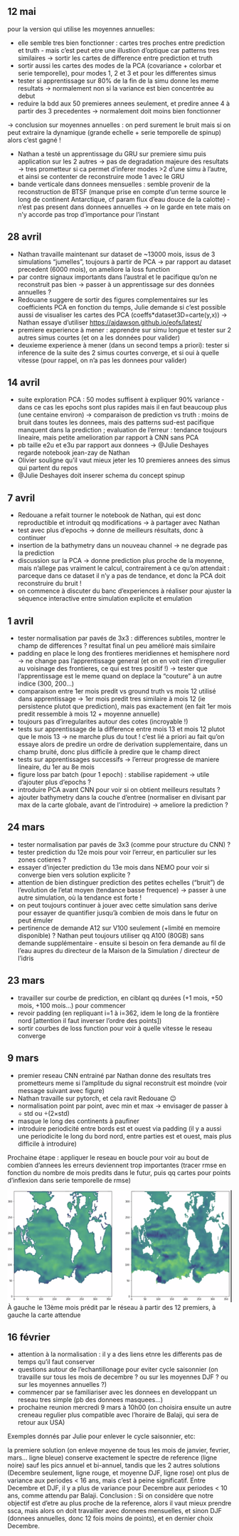 ## 12 mai

pour la version qui utilise les moyennes annuelles:

* elle semble tres bien fonctionner : cartes tres proches entre prediction et truth - mais c’est peut etre une illustion d’optique car patterns tres similaires -> sortir les cartes de difference entre prediction et truth
* sortir aussi les cartes des modes de la PCA (covariance + colorbar et serie temporelle), pour modes 1, 2 et 3 et pour les differentes simus
* tester si apprentissage sur 80% de la fin de la simu donne les meme resultats -> normalement non si la variance est bien concentrée au debut
* reduire la bdd aux 50 premieres annees seulement, et predire annee 4 à partir des 3 precedentes -> normalement doit moins bien fonctionner

-> conclusion sur moyennes annuelles : on perd surement le bruit mais si on peut extraire la dynamique (grande echelle + serie temporelle de spinup) alors c’est gagné !

* Nathan a testé un apprentissage du GRU sur premiere simu puis application sur les 2 autres -> pas de degradation majeure des resultats -> tres prometteur si ca permet d’inferer modes >2 d’une simu à l’autre, et ainsi se contenter de reconstruire mode 1 avec le GRU
* bande verticale dans donnees mensuelles : semble provenir de la reconstruction de BTSF (manque prise en compte d’un terme source le long de continent Antarctique, cf param flux d’eau douce de la calotte) - n’est pas present dans donnees annuelles -> on le garde en tete mais on n’y accorde pas trop d’importance pour l’instant


## 28 avril

* Nathan travaille maintenant sur dataset de ~13000 mois, issus de 3 simulations “jumelles”, toujours à partir de PCA -> par rapport au dataset precedent (6000 mois), on ameliore la loss function
* par contre signaux importants dans l’austral et le pacifique qu’on ne reconstruit pas bien -> passer à un apprentissage  sur des données annuelles ?
* Redouane suggere de sortir des figures complementaires sur les coefficients PCA en fonction du temps, Julie demande si c’est possible aussi de visualiser les cartes des PCA (coeffs*dataset3D=carte(y,x)) -> Nathan essaye d’utiliser https://ajdawson.github.io/eofs/latest/
* premiere experience à mener : apprendre sur simu longue et tester sur 2 autres simus courtes (et on a les données pour valider)
* deuxieme experience à mener (dans un second temps a priori): tester si inference de la suite des 2 simus courtes converge, et si oui à quelle vitesse (pour rappel, on n’a pas les donnees pour valider)


## 14 avril

* suite exploration PCA : 50 modes suffisent à expliquer 90% variance - dans ce cas les epochs sont plus rapides mais il en faut beaucoup plus (une centaine environ) -> comparaison de prediction vs truth : moins de bruit dans toutes les donnees, mais des patterns sud-est pacifique manquent dans la prediction ; evaluation de l’erreur : tendance toujours lineaire, mais petite amelioration par rapport à CNN sans PCA
* pb taille e2u et e3u par rapport aux donnees -> @Julie Deshayes regarde notebook jean-zay de Nathan
* Olivier souligne qu’il vaut mieux jeter les 10 premieres annees des simus qui partent du repos
* @Julie Deshayes doit inserer schema du concept spinup


## 7 avril

* Redouane a refait tourner le notebook de Nathan, qui est donc reproductible et introduit qq modifications -> à partager avec Nathan
* test avec plus d’epochs -> donne de meilleurs résultats, donc à continuer
* insertion de la bathymetry dans un nouveau channel -> ne degrade pas la prediction
* discussion sur la PCA -> donne prediction plus proche de la moyenne, mais n’allege pas vraiment le calcul, contrairement à ce qu’on attendait : parceque dans ce dataset il n’y a pas de tendance, et donc la PCA doit reconstruire du bruit !
* on commence à discuter du banc d’experiences à réaliser pour ajuster la séquence interactive entre simulation explicite et emulation


## 1 avril

* tester normalisation par pavés de 3x3 : differences subtiles, montrer le champ de differences ? resultat final un peu amélioré mais similaire
* padding en place le long des frontieres meridiennes et hemisphere nord -> ne change pas l’apprentissage general (et on en voit rien d’irregulier au voisinage des frontieres, ce qui est tres positif !) -> tester que l’apprentissage est le meme quand on deplace la “couture” à un autre indice (300, 200…)
* comparaison entre 1er mois predit vs ground truth vs mois 12 utilisé dans apprentissage -> 1er mois predit tres similaire à mois 12 (ie persistence plutot que prediction), mais pas exactement (en fait 1er mois predit ressemble à mois 12 + moyenne annuelle)
* toujours pas d’irregularites autour des cotes (incroyable !)
* tests sur apprentissage de la difference entre mois 13 et mois 12 plutot que le mois 13 -> ne marche plus du tout ! c’est lié a priori au fait qu’on essaye alors de predire un ordre de derivation supplementaire, dans un champ bruité, donc plus difficile à predire que le champ direct
* tests sur apprentissages successifs -> l’erreur progresse de maniere lineaire, du 1er au 8e mois
* figure loss par batch (pour 1 epoch) : stabilise rapidement -> utile d’ajouter plus d’epochs ?
* introduire PCA avant CNN pour voir si on obtient meilleurs resultats ?
* ajouter bathymetry dans la couche d’entree (normaliser en divisant par max de la carte globale, avant de l’introduire) -> ameliore la prediction ?


## 24 mars

* tester normalisation par pavés de 3x3 (comme pour structure du CNN) ?
* tester prediction du 12e mois pour voir l’erreur, en particulier sur les zones cotieres ?
* essayer d’injecter prediction du 13e mois dans NEMO pour voir si converge bien vers solution explicite ?
* attention de bien distinguer prediction des petites echelles (“bruit”) de l’evolution de l’etat moyen (tendance basse frequence) -> passer à une autre simulation, où la tendance est forte !
* on peut toujours continuer à jouer avec cette simulation sans derive pour essayer de quantifier jusqu’à combien de mois dans le futur on peut émuler
* pertinence de demande A12 sur V100 seulement (+limité en memoire disponible) ? Nathan peut toujours utiliser qq A100 (80GB) sans demande supplémentaire - ensuite si besoin on fera demande au fil de l’eau aupres du directeur de la Maison de la Simulation / directeur de l’idris


## 23 mars

* travailler sur courbe de prediction, en ciblant qq durées (+1 mois, +50 mois, +100 mois…) pour commencer
* revoir padding (en repliquant i=1 à i=362, idem le long de la frontière nord [attention il faut inverser l’ordre des points])
* sortir courbes de loss function pour voir à quelle vitesse le reseau converge 


## 9 mars

* premier reseau CNN entrainé par Nathan donne des resultats tres prometteurs meme si l’amplitude du signal reconstruit est moindre (voir message suivant avec figure)
* Nathan travaille sur pytorch, et cela ravit Redouane :wink:
* normalisation point par point, avec min et max -> envisager de passer à ÷ std ou ÷(2×std)
* masque le long des continents à paufiner
* introduire periodicité entre bords est et ouest via padding (il y a aussi une periodicite le long du bord nord, entre parties est et ouest, mais plus difficile à introduire)

Prochaine étape : appliquer le reseau en boucle pour voir au bout de combien d’annees les erreurs deviennent trop importantes (tracer rmse en fonction du nombre de mois predits dans le futur, puis qq cartes pour points d’inflexion dans serie temporelle de rmse)

![First attempt with CNN](data/attempt1.png)
À gauche le 13ème mois prédit par le réseau à partir des 12 premiers, à gauche la carte attendue


## 16 février

* attention à la normalisation : il y a des liens etnre les differents pas de temps qu’il faut conserver
* questions autour de l’echantillonage pour eviter cycle saisonnier (on travaille sur tous les mois de decembre ? ou sur les moyennes DJF ? ou sur les moyennes annuelles ?)
* commencer par se familiariser avec les donnees en developpant un reseau tres simple (pb des donnees masquees…)
* prochaine reunion mercredi 9 mars à 10h00 (on choisira ensuite un autre creneau regulier plus compatible avec l’horaire de Balaji, qui sera de retour aux USA)

Exemples donnés par Julie pour enlever le cycle saisonnier, etc: 

la premiere solution (on enleve moyenne de tous les mois de janvier, fevrier, mars… ligne bleue) conserve exactement le spectre de reference (ligne noire) sauf les pics annuel et bi-annuel, tandis que les 2 autres solutions (Decembre seulement, ligne rouge, et moyenne DJF, ligne rose) ont plus de variance aux periodes < 16 ans, mais c’est à peine significatif. 
Entre Decembre et DJF, il y a plus de variance pour Decembre aux periodes < 10 ans, comme attendu par Balaji.
Conclusion : Si on considère que notre objectif est d’etre au plus proche de la reference, alors il vaut mieux prendre ssca, mais alors on doit travailler avec donnees mensuelles, et sinon DJF (donnees annuelles, donc 12 fois moins de points), et en dernier choix Decembre.